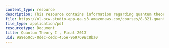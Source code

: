 ```yaml
---
content_type: resource
description: This resource contains information regarding quantum theory I, exams.
file: https://ol-ocw-studio-app-qa.s3.amazonaws.com/courses/8-321-quantum-theory-i-fall-2017/9a9e50c50deccedc455e9697699c8ba0_MIT8_321F17_Final_2017.pdf
file_type: application/pdf
resourcetype: Document
title: Quantum Theory I , Final 2017
uid: 9a9e50c5-0dec-cedc-455e-9697699c8ba0
---
```


